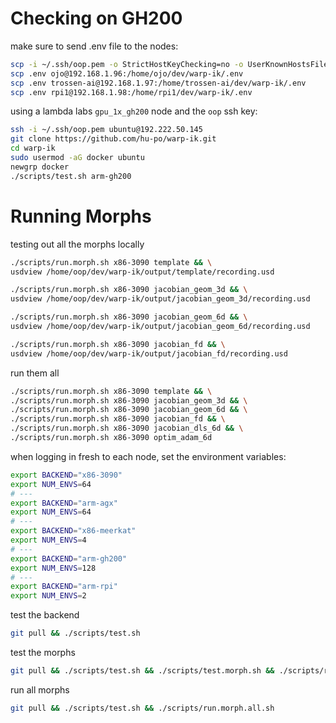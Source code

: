 # Checking on GH200

make sure to send .env file to the nodes:

```bash
scp -i ~/.ssh/oop.pem -o StrictHostKeyChecking=no -o UserKnownHostsFile=/dev/null .env ubuntu@192.222.50.145:/home/ubuntu/warp-ik/.env
scp .env ojo@192.168.1.96:/home/ojo/dev/warp-ik/.env
scp .env trossen-ai@192.168.1.97:/home/trossen-ai/dev/warp-ik/.env
scp .env rpi1@192.168.1.98:/home/rpi1/dev/warp-ik/.env
```

using a lambda labs `gpu_1x_gh200` node and the `oop` ssh key:

```bash
ssh -i ~/.ssh/oop.pem ubuntu@192.222.50.145
git clone https://github.com/hu-po/warp-ik.git
cd warp-ik
sudo usermod -aG docker ubuntu
newgrp docker
./scripts/test.sh arm-gh200
```

# Running Morphs

testing out all the morphs locally

```bash
./scripts/run.morph.sh x86-3090 template && \
usdview /home/oop/dev/warp-ik/output/template/recording.usd
```

```bash
./scripts/run.morph.sh x86-3090 jacobian_geom_3d && \
usdview /home/oop/dev/warp-ik/output/jacobian_geom_3d/recording.usd
```

```bash
./scripts/run.morph.sh x86-3090 jacobian_geom_6d && \
usdview /home/oop/dev/warp-ik/output/jacobian_geom_6d/recording.usd
```

```bash
./scripts/run.morph.sh x86-3090 jacobian_fd && \
usdview /home/oop/dev/warp-ik/output/jacobian_fd/recording.usd
```

run them all

```bash
./scripts/run.morph.sh x86-3090 template && \
./scripts/run.morph.sh x86-3090 jacobian_geom_3d && \
./scripts/run.morph.sh x86-3090 jacobian_geom_6d && \
./scripts/run.morph.sh x86-3090 jacobian_fd && \
./scripts/run.morph.sh x86-3090 jacobian_dls_6d && \
./scripts/run.morph.sh x86-3090 optim_adam_6d
```

when logging in fresh to each node, set the environment variables:

```bash
export BACKEND="x86-3090"
export NUM_ENVS=64
# ---
export BACKEND="arm-agx"
export NUM_ENVS=64
# ---
export BACKEND="x86-meerkat"
export NUM_ENVS=4
# ---
export BACKEND="arm-gh200"
export NUM_ENVS=128
# ---
export BACKEND="arm-rpi"
export NUM_ENVS=2
```

test the backend

```bash
git pull && ./scripts/test.sh
```

test the morphs

```bash
git pull && ./scripts/test.sh && ./scripts/test.morph.sh && ./scripts/run.morph.sh jacobian_geom_6d
```

run all morphs

```bash
git pull && ./scripts/test.sh && ./scripts/run.morph.all.sh
```